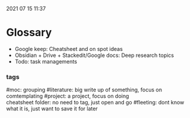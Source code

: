 2021 07 15 11:37
# Glossary
- Google keep: Cheatsheet and on spot ideas  
- Obsidian + Drive + Stackedit/Google docs:  Deep research topics  
- Todo: task managements
### tags 
#moc: grouping
#literature: big write up of something, focus on comtemplating
#project: a project, focus on doing    
cheatsheet folder: no need to tag, just open and go
#fleeting: dont know what it is, just want to save it for later


 



